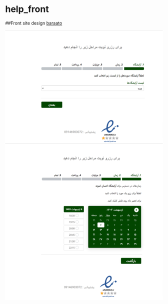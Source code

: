 # help_front

##Front site design [baraato](https://baraato.com/)

![plot](reserv-README.png)
![plot](reserve-README2.png)